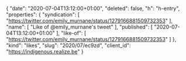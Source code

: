 {
  "date": "2020-07-04T13:12:00+01:00",
  "deleted": false,
  "h": "h-entry",
  "properties": {
    "syndication": [
      "https://twitter.com/emily_murnane/status/1279166881509732353"
    ],
    "name": [
      "Like of @emily_murnane's tweet"
    ],
    "published": [
      "2020-07-04T13:12:00+01:00"
    ],
    "like-of": [
      "https://twitter.com/emily_murnane/status/1279166881509732353"
    ]
  },
  "kind": "likes",
  "slug": "2020/07/ec9zd",
  "client_id": "https://indigenous.realize.be"
}
